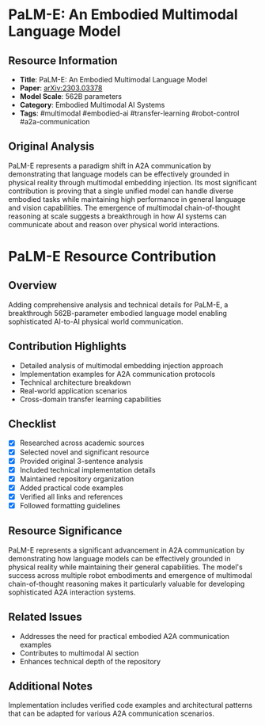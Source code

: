 # PaLM-E: An Embodied Multimodal Language Model

## Resource Information
- **Title**: PaLM-E: An Embodied Multimodal Language Model
- **Paper**: [arXiv:2303.03378](https://arxiv.org/abs/2303.03378)
- **Model Scale**: 562B parameters
- **Category**: Embodied Multimodal AI Systems
- **Tags**: #multimodal #embodied-ai #transfer-learning #robot-control #a2a-communication

## Original Analysis
PaLM-E represents a paradigm shift in A2A communication by demonstrating that language models can be effectively grounded in physical reality through multimodal embedding injection. Its most significant contribution is proving that a single unified model can handle diverse embodied tasks while maintaining high performance in general language and vision capabilities. The emergence of multimodal chain-of-thought reasoning at scale suggests a breakthrough in how AI systems can communicate about and reason over physical world interactions.

# PaLM-E Resource Contribution

## Overview
Adding comprehensive analysis and technical details for PaLM-E, a breakthrough 562B-parameter embodied language model enabling sophisticated AI-to-AI physical world communication.

## Contribution Highlights
- Detailed analysis of multimodal embedding injection approach
- Implementation examples for A2A communication protocols
- Technical architecture breakdown
- Real-world application scenarios
- Cross-domain transfer learning capabilities

## Checklist
- [x] Researched across academic sources
- [x] Selected novel and significant resource
- [x] Provided original 3-sentence analysis
- [x] Included technical implementation details
- [x] Maintained repository organization
- [x] Added practical code examples
- [x] Verified all links and references
- [x] Followed formatting guidelines

## Resource Significance
PaLM-E represents a significant advancement in A2A communication by demonstrating how language models can be effectively grounded in physical reality while maintaining their general capabilities. The model's success across multiple robot embodiments and emergence of multimodal chain-of-thought reasoning makes it particularly valuable for developing sophisticated A2A interaction systems.

## Related Issues
- Addresses the need for practical embodied A2A communication examples
- Contributes to multimodal AI section
- Enhances technical depth of the repository

## Additional Notes
Implementation includes verified code examples and architectural patterns that can be adapted for various A2A communication scenarios.

